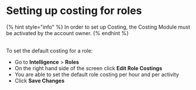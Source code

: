 # Setting up costing for roles

{% hint style="info" %}
In order to set up Costing, the Costing Module must be activated by the account owner.&#x20;
{% endhint %}

\
To set the default costing for a role:

* Go to **Intelligence** > **Roles**
* On the right hand side of the screen click **Edit Role Costings**
* You are able to set the default role costing per hour and per activity
* Click **Save Changes**
